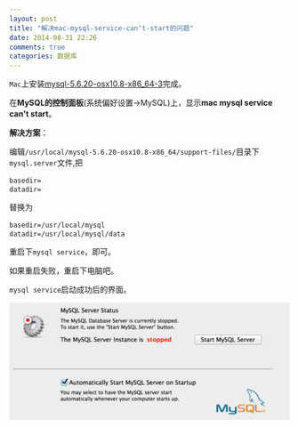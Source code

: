 ```yaml
---
layout: post
title: "解决mac-mysql-service-can‘t-start的问题"
date: 2014-08-31 22:26
comments: true
categories: 数据库
---
```

`Mac`上安装[mysql-5.6.20-osx10.8-x86_64-3](http://dev.mysql.com/downloads/mysql/)完成。

在**MySQL的控制面板**(系统偏好设置->MySQL)上，显示**mac mysql service can't start**。

**解决方案**：

编辑`/usr/local/mysql-5.6.20-osx10.8-x86_64/support-files/`目录下`mysql.server`文件,把

    basedir=
    datadir=
        
替换为

    basedir=/usr/local/mysql 
    datadir=/usr/local/mysql/data 
 
重启下`mysql service`，即可。

如果重启失败，重启下电脑吧。

`mysql service`启动成功后的界面。

![image](/images/post/2014-08-31-mac-mysql-service-can-not-start/mysql_service_ok.png)
